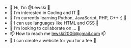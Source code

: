 - 👋 Hi, I’m @Lewski 👋
- 👀 I’m interested in Coding and IT 👀
- 🌱 I’m currently learning Python, JavaScript, PHP, C++ :) 🌱
- 👀 I can use languages like HTML and CSS 👀
- 💞️ I’m looking to collaborate on ... 💞️
- 📫 How to reach me lewski2006@gmail.com 📫
- 🤑 I can create a website for you for a fee 🤑

<!---
LewskiTTV/LewskiTTV is a ✨ special ✨ repository because its `README.md` (this file) appears on your GitHub profile.
You can click the Preview link to take a look at your changes.
--->
